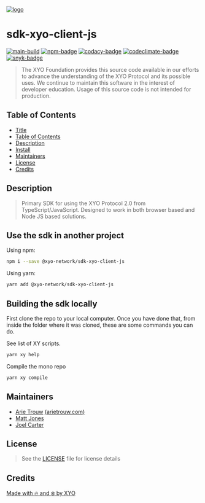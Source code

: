 [![logo][]](https://xyo.network)

# sdk-xyo-client-js

[![main-build][]][main-build-link]
[![npm-badge][]][npm-link]
[![codacy-badge][]][codacy-link]
[![codeclimate-badge][]][codeclimate-link]
[![snyk-badge][]][snyk-link]

> The XYO Foundation provides this source code available in our efforts to
> advance the understanding of the XYO Protocol and its possible uses.
> We continue to maintain this software in the interest of developer education.
> Usage of this source code is not intended for production.

## Table of Contents
-   [Title](#sdk-xyo-client-js)
-   [Table of Contents](#table-of-contents)
-   [Description](#description)
-   [Install](#install)
-   [Maintainers](#maintainers)
-   [License](#license)
-   [Credits](#credits)

## Description

> Primary SDK for using the XYO Protocol 2.0 from TypeScript/JavaScript.
> Designed to work in both browser based and Node JS based solutions.

## Use the sdk in another project

Using npm:

```sh
npm i --save @xyo-network/sdk-xyo-client-js
```

Using yarn:

```sh
yarn add @xyo-network/sdk-xyo-client-js
```

## Building the sdk locally

First clone the repo to your local computer.  Once you have done that, from inside the folder where it was cloned, these are some commands you can do.

See list of XY scripts.

```sh
yarn xy help
```

Compile the mono repo

```sh
yarn xy compile
```

## Maintainers

-   [Arie Trouw](https://github.com/arietrouw) [(arietrouw.com)](https://arietrouw.com)
-   [Matt Jones](https://github.com/jonesmac)
-   [Joel Carter](https://github.com/JoelBCarter)

## License

> See the [LICENSE](LICENSE) file for license details

## Credits

[Made with 🔥 and ❄️ by XYO](https://xyo.network)

[logo]: https://cdn.xy.company/img/brand/XYO_full_colored.png

[main-build]: https://github.com/XYOracleNetwork/sdk-xyo-client-js/actions/workflows/build.yml/badge.svg
[main-build-link]: https://github.com/XYOracleNetwork/sdk-xyo-client-js/actions/workflows/build.yml

[npm-badge]: https://img.shields.io/npm/v/@xyo-network/sdk-xyo-client-js.svg
[npm-link]: https://www.npmjs.com/package/@xyo-network/sdk-xyo-client-js

[codacy-badge]: https://app.codacy.com/project/badge/Grade/ba1f344ae34e4bfe999331cf4e27b9f5
[codacy-link]: https://www.codacy.com/gh/XYOracleNetwork/sdk-xyo-client-js/dashboard?utm_source=github.com&utm_medium=referral&utm_content=XYOracleNetwork/sdk-xyo-client-js&utm_campaign=Badge_Grade

[codeclimate-badge]: https://api.codeclimate.com/v1/badges/0e76349c9541f3866948/maintainability
[codeclimate-link]: https://codeclimate.com/github/XYOracleNetwork/sdk-xyo-client-js/maintainability

[snyk-badge]: https://snyk.io/test/github/XYOracleNetwork/sdk-xyo-client-js/badge.svg?targetFile=package.json
[snyk-link]: https://snyk.io/test/github/XYOracleNetwork/sdk-xyo-client-js?targetFile=package.json